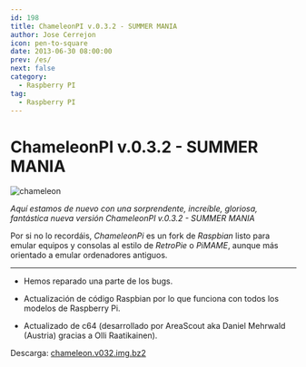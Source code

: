 ```yaml
---
id: 198
title: ChameleonPI v.0.3.2 - SUMMER MANIA
author: Jose Cerrejon
icon: pen-to-square
date: 2013-06-30 08:00:00
prev: /es/
next: false
category:
  - Raspberry PI
tag:
  - Raspberry PI
---
```


# ChameleonPI v.0.3.2 - SUMMER MANIA

![chameleon](/images/chameleon.jpg)

*Aquí estamos de nuevo con una sorprendente, increíble, gloriosa, fantástica nueva versión ChameleonPI v.0.3.2 - SUMMER MANIA*

Por si no lo recordáis, *ChameleonPi* es un fork de *Raspbian* listo para emular equipos y consolas al estilo de *RetroPie* o *PiMAME*, aunque más orientado a emular ordenadores antiguos.

- - -
* Hemos reparado una parte de los bugs.

* Actualización de código Raspbian por lo que funciona con todos los modelos de Raspberry Pi.

* Actualizado de c64 (desarrollado por AreaScout aka Daniel Mehrwald (Austria)
gracias a Olli Raatikainen).

Descarga: [chameleon.v032.img.bz2](http://download.chameleon.enging.com/chameleon.v032.img.bz2)